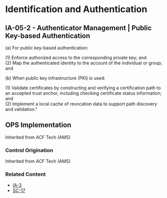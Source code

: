 # Identification and Authentication
## IA-05-2 - Authenticator Management | Public Key-based Authentication

(a) For public key-based authentication:

(1) Enforce authorized access to the corresponding private key; and<br />
(2) Map the authenticated identity to the account of the individual or group; and

(b) When public key infrastructure (PKI) is used:

(1) Validate certificates by constructing and verifying a certification path to an accepted trust anchor, including checking certificate status information; and<br />
(2) Implement a local cache of revocation data to support path discovery and validation."

## OPS Implementation

Inherited from ACF Tech (AMS)

### Control Origination

Inherited from ACF Tech (AMS)

### Related Content

* [IA-3](../ia/ia-03.md)
* [SC-17](../sc/sc-17.md)
